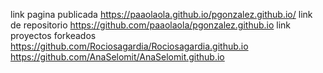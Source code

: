 link pagina publicada https://paaolaola.github.io/pgonzalez.github.io/
link de repositorio https://github.com/paaolaola/pgonzalez.github.io
link proyectos forkeados https://github.com/Rociosagardia/Rociosagardia.github.io
https://github.com/AnaSelomit/AnaSelomit.github.io
